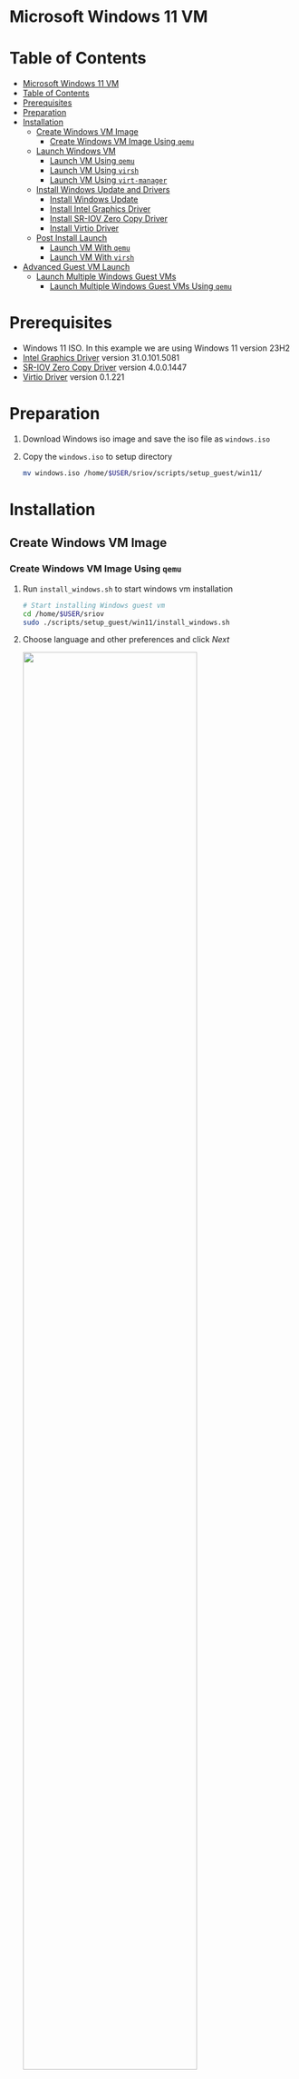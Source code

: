 <a name="win11-vm-top"></a>

# Microsoft Windows 11 VM

<!-- TABLE OF CONTENTS -->
# Table of Contents
- [Microsoft Windows 11 VM](#microsoft-windows-11-vm)
- [Table of Contents](#table-of-contents)
- [Prerequisites](#prerequisites)
- [Preparation](#preparation)
- [Installation](#installation)
  - [Create Windows VM Image](#create-windows-vm-image)
    - [Create Windows VM Image Using `qemu`](#create-windows-vm-image-using-qemu)
  - [Launch Windows VM](#launch-windows-vm)
    - [Launch VM Using `qemu`](#launch-vm-using-qemu)
    - [Launch VM Using `virsh`](#launch-vm-using-virsh)
    - [Launch VM Using `virt-manager`](#launch-vm-using-virt-manager)
  - [Install Windows Update and Drivers](#install-windows-update-and-drivers)
    - [Install Windows Update](#install-windows-update)
    - [Install Intel Graphics Driver](#install-intel-graphics-driver)
    - [Install SR-IOV Zero Copy Driver](#install-sr-iov-zero-copy-driver)
    - [Install Virtio Driver](#install-virtio-driver)
  - [Post Install Launch](#post-install-launch)
    - [Launch VM With `qemu`](#launch-vm-with-qemu)
    - [Launch VM With `virsh`](#launch-vm-with-virsh)
- [Advanced Guest VM Launch](#advanced-guest-vm-launch)
  - [Launch Multiple Windows Guest VMs](#launch-multiple-windows-guest-vms)
    - [Launch Multiple Windows Guest VMs Using `qemu`](#launch-multiple-windows-guest-vms-using-qemu)

# Prerequisites

* Windows 11 ISO. In this example we are using Windows 11 version 23H2
* [Intel Graphics Driver](https://www.intel.com/content/www/us/en/secure/design/confidential/software-kits/kit-details.html?kitId=816432) version 31.0.101.5081
* [SR-IOV Zero Copy Driver](https://www.intel.com/content/www/us/en/download/816539/nex-display-virtualization-drivers-for-alder-lake-s-p-n-and-raptor-lake-s-p-sr-p-core-ps-amston-lake.html?cache=1708585927) version 4.0.0.1447
* [Virtio Driver](https://fedorapeople.org/groups/virt/virtio-win/direct-downloads/archive-virtio/virtio-win-0.1.221-1/virtio-win.iso) version 0.1.221

# Preparation

1. Download Windows iso image and save the iso file as `windows.iso`
2. Copy the `windows.iso` to setup directory

    ```sh
    mv windows.iso /home/$USER/sriov/scripts/setup_guest/win11/
    ```

# Installation

## Create Windows VM Image

### Create Windows VM Image Using `qemu`

1. Run `install_windows.sh` to start windows vm installation

    ```sh
    # Start installing Windows guest vm
    cd /home/$USER/sriov
    sudo ./scripts/setup_guest/win11/install_windows.sh
    ```

2. Choose language and other preferences and click *Next*

    <img src=./media/winsetup1.png width="80%">

3. Select *Drive 0 Unallocated Space* and click *Next* and wait for Windows installation to succeed

    <img src=./media/winsetup2.png width="80%">

4. Shutdown the Windows guest

## Launch Windows VM

There are two options provided. Choose the corresponding launch method according to your installation method.

* [Option 1] Launch VM Using `qemu`
* [Option 2] Launch VM Using `virsh`
* [Option 3] Launch VM Using `virt-manager`

### Launch VM Using `qemu`

1. Run `start_windows.sh` to launch windows virtual machine

    ```sh
    cd /home/$USER/sriov
    sudo ./scripts/setup_guest/win11/start_windows.sh
    ```

### Launch VM Using `virsh`

1. Setup libvirt on host

    ```sh
    cd /home/$USER/sriov/virsh_enable/host_setup/debian

    # load br_netfilter module
    sudo modprobe br_netfilter

    ./setup_libvirt.sh
    ```

2. Reboot the system

    ```sh
    sudo reboot
    ```

3. Launch the windows vm

    ```sh
    cd /home/$USER/sriov/virsh_enable/

    # init windows guest vm
    ./guest_setup/idv.sh init windows11

    # launch vm
    sudo ./guest_setup/launch_multios.sh -f -d windows11 -g sriov windows11
    ```

### Launch VM Using `virt-manager`

1. Run virt-manager to launch windows virtual machine

    ```sh
    virt-manager
    ```

2. Passthrough usb device. Click *Open* button -> click *Add Hardware* and select the usb device you need -> click *Finish*

    <img src=./media/virt1.png width="80%">
    <img src=./media/virt2.png width="80%">
    <img src=./media/passthrough-usb.png width="80%">

3. Launch the windows vm. Click *Virtual Machine* -> click *Run*

## Install Windows Update and Drivers

### Install Windows Update

1. Install Windows update with the following steps:
    1) Open *Settings*
    2) Click *Windows Update*
    3) Click *Check for updates* and wait for the update to complete.
    4) Click *Pause for 1 week* to disable the automatic updates temporarily.

### Install Intel Graphics Driver

1. Download [Intel Graphics Driver](https://www.intel.com/content/www/us/en/secure/design/confidential/software-kits/kit-details.html?kitId=816432) from browser.
2. Use File Explorer to extract the zip file.
3. Navigate into the install folder and double click on `installer.exe` to launch the installer.
4. Click *Begin installation*

    <img src=./media/gfxdrvinstall.png width="80%">

5. After the installation has completed, click the *Reboot Required* button to reboot.
6. After reboot, launch the **Device Manager** to check the installation.

    <img src=./media/gfxdrv.png width="80%">

### Install SR-IOV Zero Copy Driver

1. Download [SR-IOV Zero Copy Driver](https://www.intel.com/content/www/us/en/download/816539/nex-display-virtualization-drivers-for-alder-lake-s-p-n-and-raptor-lake-s-p-sr-p-core-ps-amston-lake.html?cache=1708585927) from browser.
2. Use File Explorer to extract the zip file.
3. Search for **Windows PowerShell** and run it as an administrator.
4. Enter the following command and when prompted, enter "Y/Yes" to continue.

    ```sh
    C:\> Set-ExecutionPolicy -ExecutionPolicy AllSigned -Scope CurrentUser
    ```

5. Run the command below to install the *DVServerKMD* and *DVServerUMD* device drivers. When prompted, enter "[R] Run once" to continue.

    ```sh
    C:\> .\DVInstaller.ps1
    ```

6. Once the driver installation completes, the Windows Guest VM will reboot 
automatically.
7. After reboot, launch the **Device Manager** to check the installation.

    <img src=./media/zerocopydrv.png width="80%">

### Install Virtio Driver

1. Download [Virtio Driver](https://fedorapeople.org/groups/virt/virtio-win/direct-downloads/archive-virtio/virtio-win-0.1.221-1/virtio-win.iso) from browser.
2. Double click the iso file in File Explorer to mount it.
3. Search for **Windows PowerShell** and run it as an administrator.
4. Navigate to the folder of the extracted files.
5. Use the following command to install VIOSerial.

    ```sh
    D:\> pnputil.exe /add-driver .\vioserial\w11\amd64\vioser.inf /install
    ```

6. Use the following command to install qemu-guest-agent.

    ```sh
    D:\> Start-Process .\guest-agent\qemu-ga-x86_64.msi
    ```

### Post Install Launch

There are two options provided. Choose the corresponding launch method according to your installation method.

* [Option 1] Launch VM With `qemu`
* [Option 2] Launch VM With `virsh`

### Launch VM With `qemu`

1. Run `start_windows.sh` to launch windows virtual machine

    ```sh
    cd /home/$USER/sriov
    sudo ./scripts/setup_guest/win11/start_windows.sh
    ```

### Launch VM With `virsh`

1. Launch the windows vm

    ```sh
    cd /home/$USER/sriov/virsh_enable/

    # init windows guest vm
    ./guest_setup/idv.sh init windows11

    # launch vm
    sudo ./guest_setup/launch_multios.sh -f -d windows11 -g sriov windows11
    ```

# Advanced Guest VM Launch

+ Customize launch single VM

    The `start_windows.sh` script help on the host

    ```shell
    cd /home/$USER/sriov/
    sudo ./scripts/setup_guest/win11/start_windows.sh -h
    ```

    Output

    ```shell
    start_windows.sh [-h] [-m] [-c] [-n] [-d] [-f] [-p] [-e] [--passthrough-pci-usb] [--passthrough-pci-udc] [--passthrough-pci-audio] [--passthrough-pci-eth] [--passthrough-pci-wifi] [--disable-kernel-irqchip] [--display] [--enable-pwr-ctrl] [--spice] [--audio]
    Options:
        -h  show this help message
        -m  specify guest memory size, eg. "-m 4G or -m 4096M"
        -c  specify guest cpu number, eg. "-c 4"
        -n  specify guest vm name, eg. "-n <guest_name>"
        -d  specify guest virtual disk image, eg. "-d /path/to/<guest_image>"
        -f  specify guest firmware OVMF variable image, eg. "-d /path/to/<ovmf_vars.fd>"
        -p  specify host forward ports, current support ssh, eg. "-p ssh=2222"
        -e  specify extra qemu cmd, eg. "-e "-monitor stdio""
        --passthrough-pci-usb passthrough USB PCI bus to guest.
        --passthrough-pci-udc passthrough USB Device Controller ie. UDC PCI bus to guest.
        --passthrough-pci-audio passthrough Audio PCI bus to guest.
        --passthrough-pci-eth passthrough Ethernet PCI bus to guest.
        --passthrough-pci-wifi passthrough WiFi PCI bus to guest.
        --disable-kernel-irqchip set kernel_irqchip=off.
        --display specify guest display connectors configuration with HPD (Hot Plug Display) feature,
                  eg. "--display full-screen,connectors.0=HDMI-1,connectors.1=DP-1"
                sub-param: max-outputs=[number of displays], set the max number of displays for guest vm, eg. "max-outputs=2"
                sub-param: full-screen, switch the guest vm display to full-screen mode.
                sub-param: show-fps, show fps info on the guest vm primary display.
                sub-param: connectors.[index]=[connector name], assign a connected display connector to guest vm.
                sub-param: extend-abs-mode, enable extend absolute mode across all monitors.
                sub-param: disable-host-input, disallow host\'s HID devices to control the guest.
        --enable-pwr-ctrl option allow guest power control from host via qga socket.
        --spice enable SPICE feature with sub-parameters,
                  eg. "--spice display=egl-headless,port=3002,disable-ticketing=on,spice-audio=on,usb-redir=1"
                sub-param: display=[display mode], set display mode, eg. "display=egl-headless"
                sub-param: port=[spice port], assign spice port, eg. "port=3002"
                sub-param: disable-ticketing=[on|off], set disable-ticketing, eg. "disable-ticketing=on"
                sub-param: spice-audio=[on|off], set spice audio eg. "spice-audio=on"
                sub-param: usb-redir=[number of USB redir channel], set USB redirection channel number, eg. "usb-redir=2"
        --audio enable hda audio for guest vm with sub-parameters,
                  eg. "--audio device=intel-hda,name=hda-audio,sink=alsa_output.pci-0000_00_1f.3.analog-stereo,timer-period=5000"
                sub-param: device=[device], set audio device, eg. "device=intel-hda"
                sub-param: name=[name], set audio device name, eg. "name=hda-audio"
                sub-param: server=[audio server], set audio server, eg. "unix:/run/user/1000/pulse/native"
                sub-param: sink=[audio sink], set audio stream routing. Use "pacmd list-sinks" to find available audio sinks
                sub-param: timer-period=[period], set timer period in microseconds (us), eg. "timer-period=5000"
    ```

## Launch Multiple Windows Guest VMs

### Launch Multiple Windows Guest VMs Using `qemu`

1. Run the `start_all_windows.sh`, Please be patient, it will take some time

    ```shell
    # on the host
    cd /home/$USER/sriov
    sudo ./scripts/setup_guest/win11/start_all_windows.sh
    ```

<p align="right">(<a href="#win11-vm-top">back to top</a>)</p>
